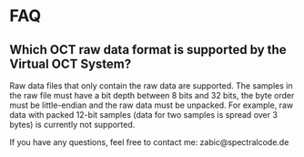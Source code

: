 # FAQ

## Which OCT raw data format is supported by the Virtual OCT System?

Raw data files that only contain the raw data are supported. The samples in the raw file must have a bit depth between 8 bits and 32 bits, the byte order must be little-endian and the raw data must be unpacked. For example, raw data with packed 12-bit samples (data for two samples is spread over 3 bytes) is currently not supported.

If you have any questions, feel free to contact me: zabic<span style="display:none">magic</span>@spectralcode.de
